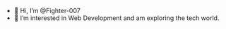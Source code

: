 - 👋 Hi, I’m @Fighter-007
- 👀 I’m interested in Web Development and am exploring the tech world.

<!---
Fighter-007/Fighter-007 is a ✨ special ✨ repository because its `README.md` (this file) appears on your GitHub profile.
You can click the Preview link to take a look at your changes.
--->

